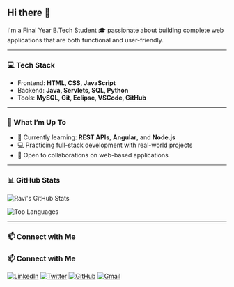 ## Hi there 👋  
I'm a Final Year B.Tech Student 🎓 passionate about building complete web applications that are both functional and user-friendly.

---

### 💻 Tech Stack  
- Frontend: **HTML, CSS, JavaScript**  
- Backend: **Java, Servlets, SQL, Python**  
- Tools: **MySQL, Git, Eclipse, VSCode, GitHub**

---

### 🚀 What I’m Up To  
- 🌱 Currently learning: **REST APIs**, **Angular**, and **Node.js**  
- 💻 Practicing full-stack development with real-world projects  
- 🤝 Open to collaborations on web-based applications

---

### 📊 GitHub Stats  

![Ravi's GitHub Stats](https://github-readme-stats.vercel.app/api?username=Ravi-narayana-brahma&show_icons=true&theme=radical)  

![Top Languages](https://github-readme-stats.vercel.app/api/top-langs/?username=Ravi-narayana-brahma&layout=compact&theme=radical)

---

### 📫 Connect with Me

### 📫 Connect with Me

[![LinkedIn](https://img.shields.io/badge/-_-?style=flat-rounded&logo=linkedin&logoColor=white&label=)](https://www.linkedin.com/in/your-linkedin-profile)
[![Twitter](https://img.shields.io/badge/-_-?style=flat-rounded&logo=twitter&logoColor=white&label=)](https://twitter.com/your-twitter)
[![GitHub](https://img.shields.io/badge/-_-?style=flat-rounded&logo=github&logoColor=white&label=)](https://github.com/your-github-username)
[![Gmail](https://img.shields.io/badge/-_-?style=flat-rounded&logo=gmail&logoColor=white&label=)](mailto:your-email@example.com)




